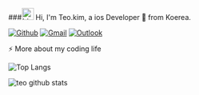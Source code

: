 
<!--
**cooo002/cooo002** is a ✨ _special_ ✨ repository because its `README.md` (this file) appears on your GitHub profile.

Here are some ideas to get you started:

- 🔭 I’m currently working on ...
- 🌱 I’m currently learning ...
- 👯 I’m looking to collaborate on ...
- 🤔 I’m looking for help with ...
- 💬 Ask me about ...
- 📫 How to reach me: ...
- 😄 Pronouns: ...
- ⚡ Fun fact: ...
-->
###<img src="https://user-images.githubusercontent.com/1303154/88677602-1635ba80-d120-11ea-84d8-d263ba5fc3c0.gif" width="24px" alt="hi"> Hi, I'm Teo.kim, a ios Developer 🚀 from Koerea.

[![Github](https://img.shields.io/badge/-Github-000?style=flat&logo=Github&logoColor=white)](https://github.com/cooo002)
[![Gmail](https://img.shields.io/badge/-Gmail-c14438?style=flat&logo=Gmail&logoColor=white)](mailto:ynwa3690@gmail.com)
[![Outlook](https://img.shields.io/badge/-Notion-ffffff?style=flat&logo=Notion&logoColor=black)](https://www.notion.so/Teo-kim-d6aa30a402f0403ba414467d7924f48e)

⚡️ More about my coding life

![Top Langs](https://github-readme-stats.vercel.app/api/top-langs/?username=cooo002&layout=compact&hide=css,html)

![teo github stats](https://github-readme-stats.vercel.app/api?username=cooo002&count_private=true&show_icons=true&theme=onedark)

</details>

